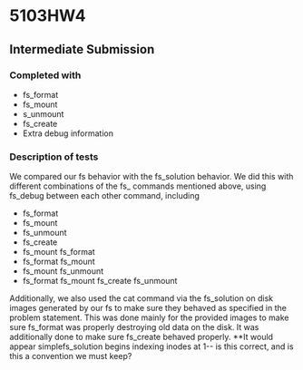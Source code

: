 # 5103HW4

## Intermediate Submission
### Completed with
* fs_format
* fs_mount
* s_unmount
* fs_create
* Extra debug information
### Description of tests
We compared our fs behavior with the fs_solution behavior. We did this 
with different combinations of the fs_ commands mentioned above, using fs_debug
between each other command, including
* fs_format
* fs_mount
* fs_unmount
* fs_create
* fs_mount fs_format
* fs_format fs_mount
* fs_mount fs_unmount
* fs_format fs_mount fs_create fs_unmount

Additionally, we also used the cat command via the fs_solution on 
disk images generated by our fs to make sure they behaved as specified 
in the problem statement. This was done mainly for the provided images
to make sure fs_format was properly destroying old data on the disk. It was
additionally done to make sure fs_create behaved properly. 
**It would appear simplefs_solution begins indexing inodes at 1-- is this correct, and is this a convention we must keep? 
